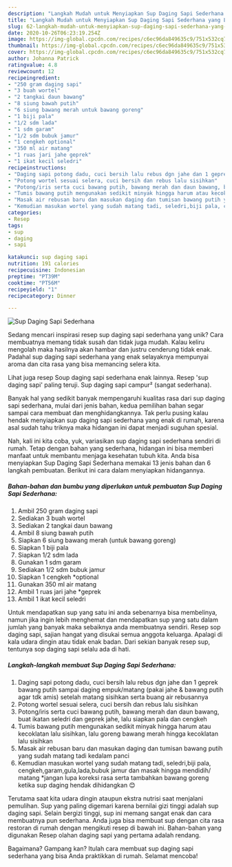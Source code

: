 ```yaml
---
description: "Langkah Mudah untuk Menyiapkan Sup Daging Sapi Sederhana yang Lezat Sekali"
title: "Langkah Mudah untuk Menyiapkan Sup Daging Sapi Sederhana yang Lezat Sekali"
slug: 62-langkah-mudah-untuk-menyiapkan-sup-daging-sapi-sederhana-yang-lezat-sekali
date: 2020-10-26T06:23:19.254Z
image: https://img-global.cpcdn.com/recipes/c6ec96da849635c9/751x532cq70/sup-daging-sapi-sederhana-foto-resep-utama.jpg
thumbnail: https://img-global.cpcdn.com/recipes/c6ec96da849635c9/751x532cq70/sup-daging-sapi-sederhana-foto-resep-utama.jpg
cover: https://img-global.cpcdn.com/recipes/c6ec96da849635c9/751x532cq70/sup-daging-sapi-sederhana-foto-resep-utama.jpg
author: Johanna Patrick
ratingvalue: 4.8
reviewcount: 12
recipeingredient:
- "250 gram daging sapi"
- "3 buah wortel"
- "2 tangkai daun bawang"
- "8 siung bawah putih"
- "6 siung bawang merah untuk bawang goreng"
- "1 biji pala"
- "1/2 sdm lada"
- "1 sdm garam"
- "1/2 sdm bubuk jamur"
- "1 cengkeh optional"
- "350 ml air matang"
- "1 ruas jari jahe geprek"
- "1 ikat kecil seledri"
recipeinstructions:
- "Daging sapi potong dadu, cuci bersih lalu rebus dgn jahe dan 1 geprek bawang putih sampai daging empuk/matang (pakai jahe &amp; bawang putih agar tdk amis) setelah matang sisihkan serta buang air rebusannya"
- "Potong wortel sesuai selera, cuci bersih dan rebus lalu sisihkan"
- "Potong/iris serta cuci bawang putih, bawang merah dan daun bawang, buat ikatan seledri dan geprek jahe, lalu siapkan pala dan cengkeh"
- "Tumis bawang putih mengunakan sedikit minyak hingga harum atau kecoklatan lalu sisihkan, lalu goreng bawang merah hingga kecoklatan lalu sisihkan"
- "Masak air rebusan baru dan masukan daging dan tumisan bawang putih yang sudah matang tadi kedalam panci"
- "Kemudian masukan wortel yang sudah matang tadi, seledri,biji pala, cengkeh,garam,gula,lada,bubuk jamur dan masak hingga mendidih/ matang *jangan lupa koreksi rasa serta tambahkan bawang goreng ketika sup daging hendak dihidangkan 😊"
categories:
- Resep
tags:
- sup
- daging
- sapi

katakunci: sup daging sapi 
nutrition: 191 calories
recipecuisine: Indonesian
preptime: "PT39M"
cooktime: "PT56M"
recipeyield: "1"
recipecategory: Dinner

---
```



![Sup Daging Sapi Sederhana](https://img-global.cpcdn.com/recipes/c6ec96da849635c9/751x532cq70/sup-daging-sapi-sederhana-foto-resep-utama.jpg)

Sedang mencari inspirasi resep sup daging sapi sederhana yang unik? Cara membuatnya memang tidak susah dan tidak juga mudah. Kalau keliru mengolah maka hasilnya akan hambar dan justru cenderung tidak enak. Padahal sup daging sapi sederhana yang enak selayaknya mempunyai aroma dan cita rasa yang bisa memancing selera kita.

Lihat juga resep Soup daging sapi sederhana enak lainnya. Resep &#39;sup daging sapi&#39; paling teruji. Sup daging sapi campur² (sangat sederhana).

Banyak hal yang sedikit banyak mempengaruhi kualitas rasa dari sup daging sapi sederhana, mulai dari jenis bahan, kedua pemilihan bahan segar sampai cara membuat dan menghidangkannya. Tak perlu pusing kalau hendak menyiapkan sup daging sapi sederhana yang enak di rumah, karena asal sudah tahu triknya maka hidangan ini dapat menjadi suguhan spesial.


Nah, kali ini kita coba, yuk, variasikan sup daging sapi sederhana sendiri di rumah. Tetap dengan bahan yang sederhana, hidangan ini bisa memberi manfaat untuk membantu menjaga kesehatan tubuh kita. Anda bisa menyiapkan Sup Daging Sapi Sederhana memakai 13 jenis bahan dan 6 langkah pembuatan. Berikut ini cara dalam menyiapkan hidangannya.

<!--inarticleads1-->

##### Bahan-bahan dan bumbu yang diperlukan untuk pembuatan Sup Daging Sapi Sederhana:

1. Ambil 250 gram daging sapi
1. Sediakan 3 buah wortel
1. Sediakan 2 tangkai daun bawang
1. Ambil 8 siung bawah putih
1. Siapkan 6 siung bawang merah (untuk bawang goreng)
1. Siapkan 1 biji pala
1. Siapkan 1/2 sdm lada
1. Gunakan 1 sdm garam
1. Sediakan 1/2 sdm bubuk jamur
1. Siapkan 1 cengkeh *optional
1. Gunakan 350 ml air matang
1. Ambil 1 ruas jari jahe *geprek
1. Ambil 1 ikat kecil seledri


Untuk mendapatkan sup yang satu ini anda sebenarnya bisa membelinya, namun jika ingin lebih menghemat dan mendapatkan sup yang satu dalam jumlah yang banyak maka sebaiknya anda membuatnya sendiri. Resep sop daging sapi, sajian hangat yang disukai semua anggota keluarga. Apalagi di kala udara dingin atau tidak enak badan. Dari sekian banyak resep sup, tentunya sop daging sapi selalu ada di hati. 

<!--inarticleads2-->

##### Langkah-langkah membuat Sup Daging Sapi Sederhana:

1. Daging sapi potong dadu, cuci bersih lalu rebus dgn jahe dan 1 geprek bawang putih sampai daging empuk/matang (pakai jahe &amp; bawang putih agar tdk amis) setelah matang sisihkan serta buang air rebusannya
1. Potong wortel sesuai selera, cuci bersih dan rebus lalu sisihkan
1. Potong/iris serta cuci bawang putih, bawang merah dan daun bawang, buat ikatan seledri dan geprek jahe, lalu siapkan pala dan cengkeh
1. Tumis bawang putih mengunakan sedikit minyak hingga harum atau kecoklatan lalu sisihkan, lalu goreng bawang merah hingga kecoklatan lalu sisihkan
1. Masak air rebusan baru dan masukan daging dan tumisan bawang putih yang sudah matang tadi kedalam panci
1. Kemudian masukan wortel yang sudah matang tadi, seledri,biji pala, cengkeh,garam,gula,lada,bubuk jamur dan masak hingga mendidih/ matang *jangan lupa koreksi rasa serta tambahkan bawang goreng ketika sup daging hendak dihidangkan 😊


Terutama saat kita udara dingin ataupun ekstra nutrisi saat menjalani pemulihan. Sup yang paling digemari karena bernilai gizi tinggi adalah sup daging sapi. Selain bergizi tinggi, sup ini memang sangat enak dan cara membuatnya pun sederhana. Anda juga bisa membuat sup dengan cita rasa restoran di rumah dengan mengikuti resep di bawah ini. Bahan-bahan yang digunakan Resep olahan daging sapi yang pertama adalah rendang. 

Bagaimana? Gampang kan? Itulah cara membuat sup daging sapi sederhana yang bisa Anda praktikkan di rumah. Selamat mencoba!
